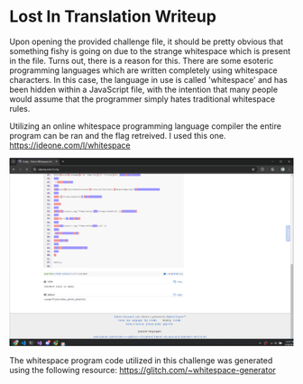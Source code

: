 # Lost In Translation Writeup

Upon opening the provided challenge file, it should be pretty obvious that something fishy is going on due to the strange whitespace which is present in the file. Turns out, there is a reason for this. There are some esoteric programming languages which are written completely using whitespace characters. In this case, the language in use is called 'whitespace' and has been hidden within a JavaScript file, with the intention that many people would assume that the programmer simply hates traditional whitespace rules.

Utilizing an online whitespace programming language compiler the entire program can be ran and the flag retreived. I used this one. 
https://ideone.com/l/whitespace

![Found Flag](./Flag_Found.png?raw=true)

The whitespace program code utilized in this challenge was generated using the following resource:
https://glitch.com/~whitespace-generator
